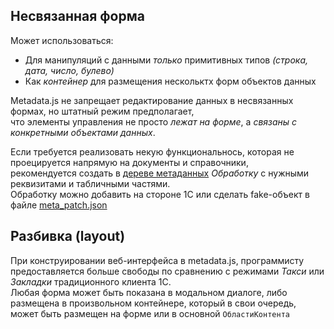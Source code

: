## Несвязанная форма
Может использоваться:
- Для манипуляций с данными _только_ примитивных типов _(строка, дата, число, булево)_
- Как _контейнер_ для размещения нескольктх форм объектов данных

Metadata.js не запрещает редактирование данных в несвязанных формах, но штатный режим предполагает,<br />
что элементы управления не просто _лежат на форме_, а _связаны с конкретными объектами данных_.

Если требуется реализовать некую функциональнось, которая не проецируется напрямую на документы и справочники,<br />
рекомендуется создать в [дереве метаданных](#obj=0151&ref=&frm=&view=js) _Обработку_ с нужными реквизитами и табличными частями.<br />
Обработку можно добавить на стороне 1С или сделать fake-объект в файле [meta_patch.json](https://github.com/oknosoft/metadata.js/tree/master/examples/unf#Метаданные)

## Разбивка (layout)
При конструировании веб-интерфейса в metadata.js, программисту предоставляется больше свободы по сравнению с режимами _Такси_ или _Закладки_ традиционного клиента 1С.  
Любая форма может быть показана в модальном диалоге, либо размещена в произвольном контейнере, который в свои очередь, может быть размещен на форме или в основной `ОбластиКонтента`